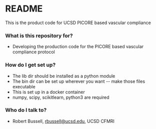 # README #

This is the product code for UCSD PICORE based vascular compliance

### What is this repository for? ###

* Developing the production code for the PICORE based vascular compliance protocol

### How do I get set up? ###


* The lib dir should be installed as a python module
* The bin dir can be set up wherever you want -- make those files executable
* This is set up in a docker container
* numpy, scipy, scikitlearn, python3 are required


### Who do I talk to? ###

* Robert Bussell, rbussell@ucsd.edu, UCSD CFMRI
